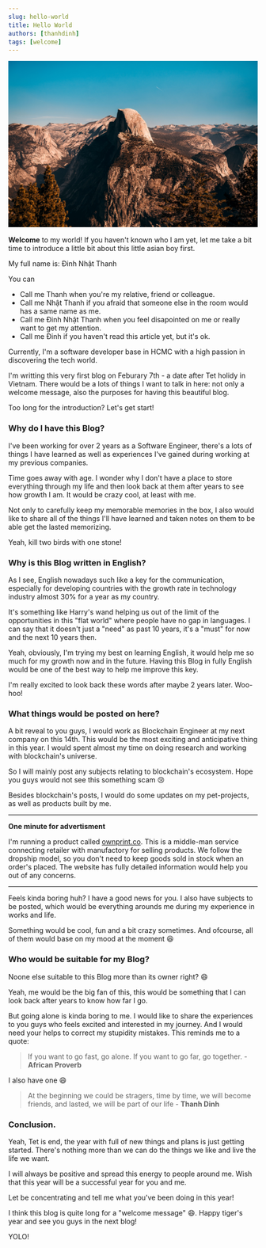 ```yaml
---
slug: hello-world
title: Hello World
authors: [thanhdinh]
tags: [welcome]
---
```


![welcome](welcome-image.jpg)

**Welcome** to my world! If you haven't known who I am yet, let me take a bit time to introduce a little bit about this little asian boy first.

My full name is: Đinh Nhật Thanh

You can

- Call me Thanh when you're my relative, friend or colleague.
- Call me Nhật Thanh if you afraid that someone else in the room would has a same name as me.
- Call me Đinh Nhật Thanh when you feel disapointed on me or really want to get my attention.
- Call me Đinh if you haven't read this article yet, but it's ok.

Currently, I'm a software developer base in HCMC with a high passion in discovering the tech world.

I'm writting this very first blog on Feburary 7th - a date after Tet holidy in Vietnam. There would be a lots of things I want to talk in here: not only a welcome message, also the purposes for having this beautiful blog.

Too long for the introduction? Let's get start!

### Why do I have this Blog?
I've been working for over 2 years as a Software Engineer, there's a lots of things I have learned as well as experiences I've gained during working at my previous companies. 

Time goes away with age. I wonder why I don't have a place to store everything through my life and then look back at them after years to see how growth I am. It would be crazy cool, at least with me.

Not only to carefully keep my memorable memories in the box, I also would like to share all of the things I'll have learned and taken notes on them to be able get the lasted memorizing.

Yeah, kill two birds with one stone!

### Why is this Blog written in English?
As I see, English nowadays such like a key for the communication, especially for developing countries with the growth rate in technology industry almost 30% for a year as my country. 

It's something like Harry's wand helping us out of the limit of the opportunities in this "flat world" where people have no gap in languages. I can say that it doesn't just a "need" as past 10 years, it's a "must" for now and the next 10 years then.

Yeah, obviously, I'm trying my best on learning English, it would help me so much for my growth now and in the future. Having this Blog in fully English would be one of the best way to help me improve this key. 

I'm really excited to look back these words after maybe 2 years later. Woo-hoo!

### What things would be posted on here?
A bit reveal to you guys, I would work as Blockchain Engineer at my next company on this 14th. This would be the most exciting and anticipative thing in this year. I would spent almost my time on doing research and working with blockchain's universe. 

So I will mainly post any subjects relating to blockchain's ecosystem. Hope you guys would not see this something scam :cry:

Besides blockchain's posts, I would do some updates on my pet-projects, as well as products built by me.

---
**One minute for advertisment**

I'm running a product called [ownprint.co](https://www.ownprint.co/). This is a middle-man service connecting retailer with manufactory for selling products. We follow the dropship model, so you don't need to keep goods sold in stock when an order's placed. The website has fully detailed information would help you out of any concerns.

---

Feels kinda boring huh? I have a good news for you. I also have subjects to be posted, which would be everything arounds me during my experience in works and life. 

Something would be cool, fun and a bit crazy sometimes. And ofcourse, all of them would base on my mood at the moment :laughing:
### Who would be suitable for my Blog?
Noone else suitable to this Blog more than its owner right? :smile:

Yeah, me would be the big fan of this, this would be something that I can look back after years to know how far I go.

But going alone is kinda boring to me. I would like to share the experiences to you guys who feels excited and interested in my journey. And I would need your helps to correct my stupidity mistakes. This reminds me to a quote:
> If you want to go fast, go alone. If you want to go far, go together. - **African Proverb**

I also have one :smile:

> At the beginning we could be stragers, time by time, we will become friends, and lasted, we will be part of our life - **Thanh Dinh**

### Conclusion.
Yeah, Tet is end, the year with full of new things and plans is just getting started. There's nothing more than we can do the things we like and live the life we want.

I will always be positive and spread this energy to people around me. Wish that this year will be a successful year for you and me.

Let be concentrating and tell me what you've been doing in this year!

I think this blog is quite long for a "welcome message" :smile:. Happy tiger's year and see you guys in the next blog!

YOLO!